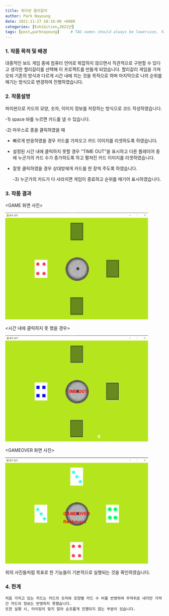 ```yaml
---
title: 파이썬 할리갈리
author: Park Nayoung
date: 2021-11-27 10:16:00 +0900
categories: [Exhibition,2021년]
tags: [post,parknayoung]     # TAG names should always be lowercase, 띄어쓰기도 금지 
---
```




### 1. 작품 목적 및 배경

   대중적인 보드 게임 중에 컴퓨터 언어로 복잡하지 않으면서 직관적으로 구현할 수 있다고 생각한 할리갈리를 선택해 이 프로젝트를 만들게 되었습니다.
  할리갈리 게임을 가져오되 기존의 방식과 다르게 시간 내에 치는 것을 목적으로 하며 마지막으로 나의 순위를 매기는 방식으로 변경하여 진행하였습니다.
  
  
  
### 2. 작품설명

   파이썬으로 카드의 모양, 숫자, 이미지 정보를 저장하는 방식으로 코드 작성하였습니다. 

   -1) space 바를 누르면 카드를 낼 수 있습니다.
    
   -2) 마우스로 종을 클릭하였을 때
    
  - 빠르게 반응하였을 경우 카드를 가져오고 카드 이미지를 리셋하도록 하였습니다.
      
  - 설정된 시간 내에 클릭하지 못할 경우 "TIME OUT"을 표시하고 다른 플레이어 중에 누군가의 카드 수가 증가하도록 하고 펼쳐진 카드 이미지를 리셋하였습니다.  
       
  - 잘못 클릭하였을 경우 상대방에게 카드를 한 장씩 주도록 하였습니다.
     
    -3) 누군가의 카드가 다 사라지면 게임이 종료하고 순위를 매기어 표시하였습니다.
   


  
  
### 3. 작품 결과 

  <GAME 화면 사진>

   <img src="/assets/img/post/2021-11-27-python-halli-galli/game.png" width="90%">
   
  <시간 내에 클릭하지 못 했을 경우>
  
   <img src="/assets/img/post/2021-11-27-python-halli-galli/timeout.png" width="90%">
   
  <GAMEOVER 화면 사진>
  
   <img src="/assets/img/post/2021-11-27-python-halli-galli/gameover.png" width="90%">
   
  

   위의 사진들처럼 목표로 한 기능들이 기본적으로 실행되는 것을 확인하였습니다. 
    



### 4. 한계 
                                            
    처음 가지고 있는 카드는 카드의 숫자와 모양별 카드 수 비를 반영하여 무작위로 내지만 가져간 카드의 정보는 반영하지 못했습니다. 
    또한 실행 시, 타이밍이 맞지 않아 순조롭게 진행되지 않는 부분이 있습니다.
     
